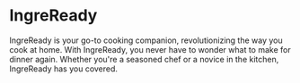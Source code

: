 # IngreReady
IngreReady is your go-to cooking companion, revolutionizing the way you cook at home. With IngreReady, you never have to wonder what to make for dinner again. Whether you're a seasoned chef or a novice in the kitchen, IngreReady has you covered.
